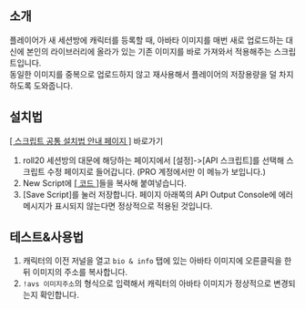 ## 소개
플레이어가 새 세션방에 캐릭터를 등록할 때, 아바타 이미지를 매번 새로 업로드하는 대신에 본인의 라이브러리에 올라가 있는 기존 이미지를 바로 가져와서 적용해주는 스크립트입니다.  
동일한 이미지를 중복으로 업로드하지 않고 재사용해서 플레이어의 저장용량을 덜 차지하도록 도와줍니다.


## 설치법
[[ 스크립트 공통 설치법 안내 페이지 ]](https://github.com/kibkibe/roll20-api-scripts/wiki) 바로가기
1. roll20 세션방의 대문에 해당하는 페이지에서 [설정]->[API 스크립트]를 선택해 스크립트 수정 페이지로 들어갑니다. (PRO 계정에서만 이 메뉴가 보입니다.)
2. New Script에 [[ 코드 ]](https://github.com/kibkibe/roll20-api-scripts/blob/master/avatar_setter/avatar_setter.js)들을 복사해 붙여넣습니다.
3. [Save Script]를 눌러 저장합니다. 페이지 아래쪽의 API Output Console에 에러 메시지가 표시되지 않는다면 정상적으로 적용된 것입니다.

## 테스트&사용법
1. 캐릭터의 이전 저널을 열고 `bio & info` 탭에 있는 아바타 이미지에 오른클릭을 한 뒤 이미지의 주소를 복사합니다.  
2. `!avs 이미지주소`의 형식으로 입력해서 캐릭터의 아바타 이미지가 정상적으로 변경되는지 확인합니다.